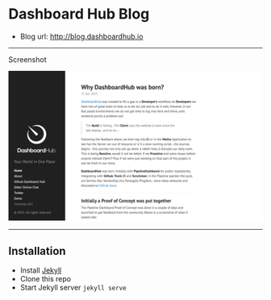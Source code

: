 # Dashboard Hub Blog

* Blog url: http://blog.dashboardhub.io

---

Screenshot

![Dashboard Hub Blog screenshot](/assets/readme/blog.png)


---

## Installation

* Install [Jekyll](http://jekyllrb.com)
* Clone this repo
* Start Jekyll server `jekyll serve`
